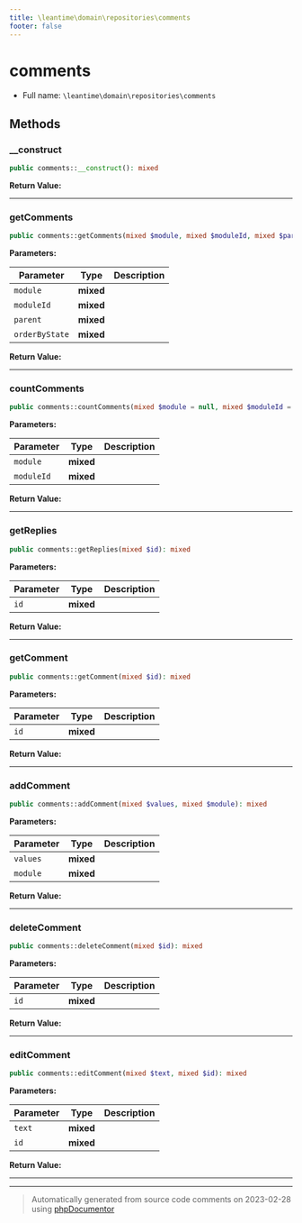 ```yaml
---
title: \leantime\domain\repositories\comments
footer: false
---
```


# comments





* Full name: `\leantime\domain\repositories\comments`



## Methods

### __construct



```php
public comments::__construct(): mixed
```









**Return Value:**





---
### getComments



```php
public comments::getComments(mixed $module, mixed $moduleId, mixed $parent, mixed $orderByState = &quot;0&quot;): mixed
```








**Parameters:**

| Parameter | Type | Description |
|-----------|------|-------------|
| `module` | **mixed** |  |
| `moduleId` | **mixed** |  |
| `parent` | **mixed** |  |
| `orderByState` | **mixed** |  |


**Return Value:**





---
### countComments



```php
public comments::countComments(mixed $module = null, mixed $moduleId = null): mixed
```








**Parameters:**

| Parameter | Type | Description |
|-----------|------|-------------|
| `module` | **mixed** |  |
| `moduleId` | **mixed** |  |


**Return Value:**





---
### getReplies



```php
public comments::getReplies(mixed $id): mixed
```








**Parameters:**

| Parameter | Type | Description |
|-----------|------|-------------|
| `id` | **mixed** |  |


**Return Value:**





---
### getComment



```php
public comments::getComment(mixed $id): mixed
```








**Parameters:**

| Parameter | Type | Description |
|-----------|------|-------------|
| `id` | **mixed** |  |


**Return Value:**





---
### addComment



```php
public comments::addComment(mixed $values, mixed $module): mixed
```








**Parameters:**

| Parameter | Type | Description |
|-----------|------|-------------|
| `values` | **mixed** |  |
| `module` | **mixed** |  |


**Return Value:**





---
### deleteComment



```php
public comments::deleteComment(mixed $id): mixed
```








**Parameters:**

| Parameter | Type | Description |
|-----------|------|-------------|
| `id` | **mixed** |  |


**Return Value:**





---
### editComment



```php
public comments::editComment(mixed $text, mixed $id): mixed
```








**Parameters:**

| Parameter | Type | Description |
|-----------|------|-------------|
| `text` | **mixed** |  |
| `id` | **mixed** |  |


**Return Value:**





---


---
> Automatically generated from source code comments on 2023-02-28 using [phpDocumentor](http://www.phpdoc.org/)
